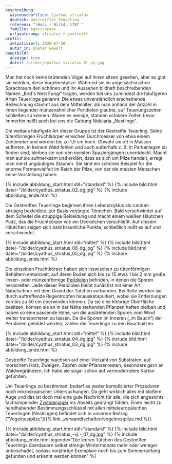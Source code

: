 ```yaml
---
beschreibung:
  wissenschaftlich: Cyathus striatus
  deutsch: Gestreifter Teuerling
  referenz: "(Huds.) Willd. 1787 "
  familie: Agaricaceae
  erlaeuterung: striatus = gestreift
profil:
  aktualisiert: 2020-07-30
  autor_in: Dieter Gewalt
hauptbild:
  anzeige: true
  datei: /bilder/cyathus_striatus_01_dg.jpg
---
```

Man hat noch keine brütenden Vögel auf ihnen sitzen gesehen, aber es gibt sie wirklich, diese Vogelnestpilze. Während sie im angelsächsischen Sprachraum den schönen und ihr Aussehen bildhaft beschreibenden Namen „Bird´s Nest Fungi“ tragen, werden bei uns zumindest die häufigeren Arten Teuerlinge genannt. Die etwas unverständlich erscheinende Bezeichnung stammt aus dem Mittelalter, als man anhand der Anzahl in ihnen liegender münzenähnlicher Peridiolen glaubte, auf Teuerungszeiten schließen zu können. Waren es wenige, standen schwere Zeiten bevor. Immerhin heißt auch bei uns die Gattung Nidularia „Nestlinge“.

Die weitaus häufigste Art dieser Gruppe ist der Gestreifte Teuerling. Seine tütenförmigen Fruchtkörper erreichen Durchmesser von etwa einem Zentimeter und werden bis zu 1,5 cm hoch. Obwohl sie oft in Massen auftreten, in keinem Wald fehlen und auch außerhalb z. B. in Parkanlagen zu finden sind, bleiben sie von den meisten Spaziergängern unentdeckt. Macht man auf sie aufmerksam und erklärt, dass es sich um Pilze handelt, erregt man meist ungläubiges Staunen. Sie sind ein schönes Beispiel für die enorme Formenvielfalt im Reich der Pilze, von der die meisten Menschen keine Vorstellung haben.

{% include abbildung_start.html stil="standard" %}
{% include bild.html datei="/bilder/cyathus_striatus_02_dg.jpg" %}
{% include abbildung_ende.html %}

Die Gestreiften Teuerlinge beginnen ihren Lebenszyklus als rundum struppig bekleidete, zur Basis verjüngte Tönnchen. Bald verschwindet auf dem Scheitel die struppige Bekleidung und macht einem weißen Häutchen Platz, das die Fruchtkörper wie ein Deckelchen verschließt. Auf diesem Häutchen zeigen sich bald bräunliche Punkte, schließlich reißt es auf und verschwindet.

{% include abbildung_start.html stil="mittel" %}
{% include bild.html datei="/bilder/cyathus_striatus_06_dg.jpg" %}
{% include bild.html datei="/bilder/cyathus_striatus_05_dg.jpg" %}
{% include abbildung_ende.html %}

Die einzelnen Fruchtkörper haben sich inzwischen zu tütenförmigen Behältern entwickelt, auf deren Boden sich bis zu 15 etwa 1 bis 2 mm große linsen- oder münzenförmige [Peridiolen](Peridiole "Glossar") befinden, in denen die Sporen heranreifen. Jede dieser Peridiolen bleibt zunächst mit einer Art Nabelschnur mit dem Grund der Tütchen verbunden. Bei Reife werden sie durch auftreffende Regentropfen hinauskatapultiert, wobei sie Entfernungen von bis zu 50 cm überwinden können. Da sie eine klebrige Oberfläche besitzen, können sie an in der Nähe stehenden Pflanzen haften bleiben und haben so eine passende Höhe, um die austretenden Sporen vom Wind weiter transporteren zu lassen. Da die Sporen im Inneren („im Bauch“) der Peridiolen gebildet werden, zählen die Teuerlinge zu den Bauchpilzen.

{% include abbildung_start.html stil="mittel" %}
{% include bild.html datei="/bilder/cyathus_striatus_04_dg.jpg" %}
{% include bild.html datei="/bilder/cyathus_striatus_03_dg.jpg" %}
{% include abbildung_ende.html %}

Gestreifte Teuerlinge wachsen auf einer Vielzahl von Substraten, auf morschem Holz, Zweigen, Zapfen oder Pflanzenresten, besonders gern an Waldwegrändern. Ich habe sie sogar schon auf vermoderndem Karton gefunden.


Um Teuerlinge zu bestimmen, bedarf es weder komplizierter Prozeduren noch mikroskopischer Untersuchungen. Da geht wirklich alles mit bloßem Auge und das ist doch mal eine gute Nachricht für alle, die sich angesichts fachsimpelnder [Zystidenjäger](Zystiden "Glossar") ins Abseits gedrängt fühlen. Einen leicht zu handhabender Bestimmungsschlüssel mit allen mitteleuropäischen Teuerlingen (Nestlingen) befindet sich in unserem Beitrag  \["Vogelnestpilze"]({% link _verwandtschaften/vogelnestpilze.md %}).

{% include abbildung_start.html stil="standard" %}
{% include bild.html datei="/bilder/cyathus_striatus_-vj.-_07_dg.jpg" %}
{% include abbildung_ende.html legende="Die leeren Tütchen des Gestreiften Teuerlings überdauern selbst strenge Wintermonate mehr oder weniger unbeschadet, sodass vorjährige Exemplare noch bis zum Sommeranfang gefunden und erkannt werden können" %}